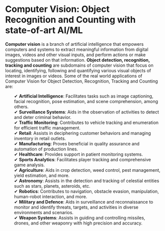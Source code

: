 # Computer Vision: Object Recognition and Counting with state-of-art AI/ML

<b>Computer vision</b> is a branch of artificial intelligence that empowers computers and systems to extract meaningful information from digital images, videos and other visual inputs, and perform actions or make suggestions based on that information. <b>Object detection, recognition, tracking and counting</b> are subdomains of computer vision that focus on locating, identifying, following and quantifying various visual objects of interest in images or videos. Some of the real world applications of Computer Vision for Object Detection, Recognition, Tracking and Counting are:

<ul style="margin-left: 5px; list-style-type: none;">
    ✔ <b>Artificial Intelligence</b>: Facilitates tasks such as image captioning, facial recognition, pose estimation, and scene comprehension, among others.<br>
    ✔ <b>Surveillance Systems</b>: Aids in the observation of activities to detect and deter criminal behavior.<br>
    ✔ <b>Traffic Monitoring</b>: Contributes to vehicle tracking and enumeration for efficient traffic management.<br>
    ✔ <b>Retail</b>: Assists in deciphering customer behaviors and managing inventory in retail outlets.<br>
    ✔ <b>Manufacturing</b>: Proves beneficial in quality assurance and automation of production lines.<br>
    ✔ <b>Healthcare</b>: Provides support in patient monitoring systems.<br>
    ✔ <b>Sports Analytics</b>: Facilitates player tracking and comprehensive game analysis.<br>
    ✔ <b>Agriculture</b>: Aids in crop detection, weed control, pest management, yield estimation, and more.<br>
    ✔ <b>Astronomy</b>: Assists in the detection and tracking of celestial entities such as stars, planets, asteroids, etc.<br>
    ✔ <b>Robotics</b>: Contributes to navigation, obstacle evasion, manipulation, human-robot interaction, and more.<br>
    ✔ <b>Military and Defence</b>: Aids in surveillance and reconnaissance to monitor and identify threats, targets, and activities in diverse environments and scenarios.<br>
    ✔ <b>Weapon Systems</b>: Assists in guiding and controlling missiles, drones, and other weaponry with high precision and accuracy.<br>
</ul>
